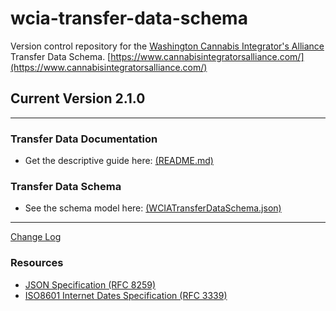 # wcia-transfer-data-schema
Version control repository for the [Washington Cannabis Integrator's Alliance](https://www.cannabisintegratorsalliance.com/) Transfer Data Schema.
[https://www.cannabisintegratorsalliance.com/](https://www.cannabisintegratorsalliance.com/)

## Current Version 2.1.0

----------------------------------------

### Transfer Data Documentation
- Get the descriptive guide here: [(README.md)](/v2.1.0/README.md)

### Transfer Data Schema
- See the schema model here: [(WCIATransferDataSchema.json)](/v2.1.0/WCIATransferDataSchema.json)

----------------------------------------

[Change Log](CHANGELOG.md)

### Resources

* [JSON Specification (RFC 8259)](https://www.ietf.org/rfc/rfc8259.txt)
* [ISO8601 Internet Dates Specification (RFC 3339)](https://www.ietf.org/rfc/rfc3339.txt)